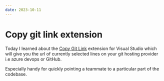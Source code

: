 ```yaml
---
date: 2023-10-11
---
```


# Copy git link extension

Today I learned about the [Copy Git Link](https://marketplace.visualstudio.com/items?itemName=EtienneBAUDOUX.CopyGitLink2022&ssr=false#overview) extension for Visual Studio which will give you the url of currently selected lines on your git hosting provider i.e azure devops or GitHub. 

Especially handy for quickly pointing a teammate to a particular part of the codebase. 
